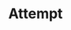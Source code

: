 ---
layout: design
title: Attempt
ref: 03.Activities_00.Header_d.Attempt
image: 03.Activities_00.Header_d.Attempt.png
---